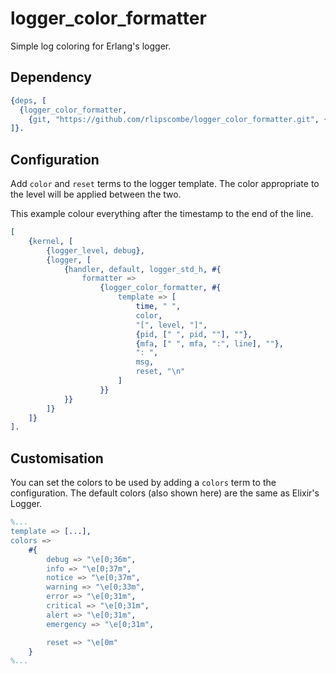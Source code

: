 # logger_color_formatter

Simple log coloring for Erlang's logger.

## Dependency

```erlang
{deps, [
  {logger_color_formatter,
    {git, "https://github.com/rlipscombe/logger_color_formatter.git", {tag, "0.5.0"}}}
]}.
```

## Configuration

Add `color` and `reset` terms to the logger template. The color appropriate to the level will be applied between the
two.

This example colour everything after the timestamp to the end of the line.

```erlang
[
    {kernel, [
        {logger_level, debug},
        {logger, [
            {handler, default, logger_std_h, #{
                formatter =>
                    {logger_color_formatter, #{
                        template => [
                            time, " ",
                            color,
                            "[", level, "]",
                            {pid, [" ", pid, ""], ""},
                            {mfa, [" ", mfa, ":", line], ""},
                            ": ",
                            msg,
                            reset, "\n"
                        ]
                    }}
            }}
        ]}
    ]}
].
```

## Customisation

You can set the colors to be used by adding a `colors` term to the configuration. The default colors (also shown here)
are the same as Elixir's Logger.

```erlang
%...
template => [...],
colors =>
    #{
        debug => "\e[0;36m",
        info => "\e[0;37m",
        notice => "\e[0;37m",
        warning => "\e[0;33m",
        error => "\e[0;31m",
        critical => "\e[0;31m",
        alert => "\e[0;31m",
        emergency => "\e[0;31m",

        reset => "\e[0m"
    }
%...
```
